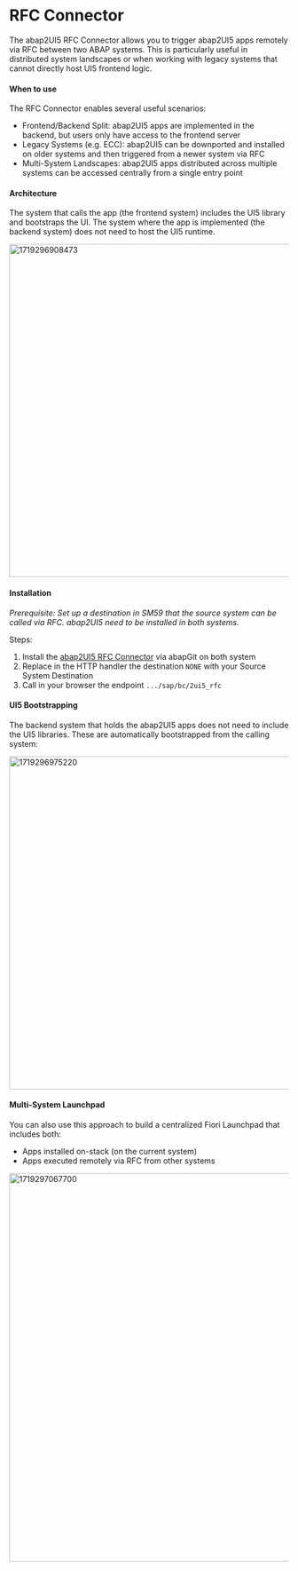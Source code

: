 # RFC Connector

The abap2UI5 RFC Connector allows you to trigger abap2UI5 apps remotely via RFC between two ABAP systems. This is particularly useful in distributed system landscapes or when working with legacy systems that cannot directly host UI5 frontend logic.

#### When to use
The RFC Connector enables several useful scenarios:
- Frontend/Backend Split: abap2UI5 apps are implemented in the backend, but users only have access to the frontend server
- Legacy Systems (e.g. ECC): abap2UI5 can be downported and installed on older systems and then triggered from a newer system via RFC
- Multi-System Landscapes: abap2UI5 apps distributed across multiple systems can be accessed centrally from a single entry point


#### Architecture

The system that calls the app (the frontend system) includes the UI5 library and bootstraps the UI. The system where the app is implemented (the backend system) does not need to host the UI5 runtime.

<img width="600" alt="1719296908473" src="https://github.com/user-attachments/assets/6f885f04-2b70-4cb3-83d0-123473b72262" />


#### Installation

_Prerequisite: Set up a destination in SM59 that the source system can be called via RFC. abap2UI5 need to be installed in both systems._

Steps:
1. Install the [abap2UI5 RFC Connector](https://github.com/abap2UI5-addons/rfc-connector) via abapGit on both system
2. Replace in the HTTP handler the destination `NONE` with your Source System Destination
3. Call in your browser the endpoint `.../sap/bc/2ui5_rfc`

#### UI5 Bootstrapping
The backend system that holds the abap2UI5 apps does not need to include the UI5 libraries. These are automatically bootstrapped from the calling system:

<img width="600" alt="1719296975220" src="https://github.com/user-attachments/assets/8e7dd3dd-abd3-413f-8ec6-8a7a2be7a7ec" />


#### Multi-System Launchpad
You can also use this approach to build a centralized Fiori Launchpad that includes both:
- Apps installed on-stack (on the current system)
- Apps executed remotely via RFC from other systems

<img width="700" alt="1719297067700" src="https://github.com/user-attachments/assets/a010440d-bd82-46f9-b597-c3ad2273dbde" />
